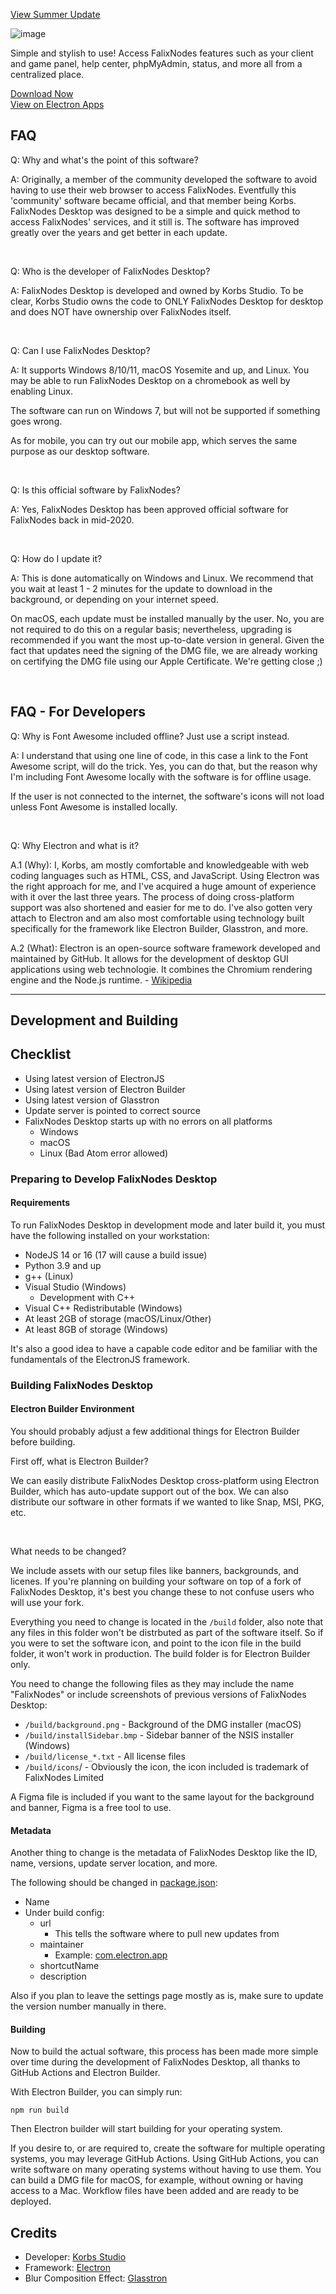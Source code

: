 [View Summer Update](https://github.com/FalixNodes-Software/FalixNodes-Desktop/tree/summer-update)

![image](https://i.imgur.com/7yzQ8u1.png)

Simple and stylish to use! Access FalixNodes features such as your client and game panel, help center, phpMyAdmin, status, and more all from a centralized place.

[Download Now](https://falixnodes.net/en/desktop)  
[View on Electron Apps](https://www.electronjs.org/apps/falix-software)

## FAQ
Q: Why and what's the point of this software?

A: Originally, a member of the community developed the software to avoid having to use their web browser to access FalixNodes. Eventfully this 'community' software became official, and that member being Korbs. FalixNodes Desktop was designed to be a simple and quick method to access FalixNodes' services, and it still is. The software has improved greatly over the years and get better in each update.

<br/>

Q: Who is the developer of FalixNodes Desktop?

A: FalixNodes Desktop is developed and owned by Korbs Studio. To be clear, Korbs Studio owns the code to ONLY FalixNodes Desktop for desktop and does NOT have ownership over FalixNodes itself.    

<br/>

Q: Can I use FalixNodes Desktop?

A: It supports Windows 8/10/11, macOS Yosemite and up, and Linux. You may be able to run FalixNodes Desktop on a chromebook as well by enabling Linux.

The software can run on Windows 7, but will not be supported if something goes wrong.

As for mobile, you can try out our mobile app, which serves the same purpose as our desktop software.

<br/>

Q: Is this official software by FalixNodes?

A: Yes, FalixNodes Desktop has been approved official software for FalixNodes back in mid-2020.

<br/>

Q: How do I update it?

A: This is done automatically on Windows and Linux. We recommend that you wait at least 1 - 2 minutes for the update to download in the background, or depending on your internet speed.

On macOS, each update must be installed manually by the user. No, you are not required to do this on a regular basis; nevertheless, upgrading is recommended if you want the most up-to-date version in general. Given the fact that updates need the signing of the DMG file, we are already working on certifying the DMG file using our Apple Certificate. We're getting close ;)

<br/>

## FAQ - For Developers
Q: Why is Font Awesome included offline? Just use a script instead.

A: I understand that using one line of code, in this case a link to the Font Awesome script, will do the trick. Yes, you can do that, but the reason why I'm including Font Awesome locally with the software is for offline usage.

If the user is not connected to the internet, the software's icons will not load unless Font Awesome is installed locally. 

<br/>

Q: Why Electron and what is it?

A.1 (Why): I, Korbs, am mostly comfortable and knowledgeable with web coding languages such as HTML, CSS, and JavaScript. Using Electron was the right approach for me, and I've acquired a huge amount of experience with it over the last three years. The process of doing cross-platform support was also shortened and easier for me to do. I've also gotten very attach to Electron and am also most comfortable using technology built specifically for the framework like Electron Builder, Glasstron, and more.

A.2 (What): Electron is an open-source software framework developed and maintained by GitHub. It allows for the development of desktop GUI applications using web technologie. It combines the Chromium rendering engine and the Node.js runtime. - [Wikipedia](https://en.wikipedia.org/wiki/Electron_(software_framework))

___

## Development and Building
## Checklist
 - Using latest version of ElectronJS
 - Using latest version of Electron Builder
 - Using latest version of Glasstron
 - Update server is pointed to correct source
 - FalixNodes Desktop starts up with no errors on all platforms
   - Windows
   - macOS
   - Linux (Bad Atom error allowed)

### Preparing to Develop FalixNodes Desktop
#### Requirements
To run FalixNodes Desktop in development mode and later build it, you must have the following installed on your workstation:
 - NodeJS 14 or 16 (17 will cause a build issue)
 - Python 3.9 and up
 - g++ (Linux)
 - Visual Studio (Windows)
   - Development with C++
 - Visual C++ Redistributable (Windows)
 - At least 2GB of storage (macOS/Linux/Other)
 - At least 8GB of storage (Windows)

It's also a good idea to have a capable code editor and be familiar with the fundamentals of the ElectronJS framework.

### Building FalixNodes Desktop
#### Electron Builder Environment
You should probably adjust a few additional things for Electron Builder before building. 

First off, what is Electron Builder?

We can easily distribute FalixNodes Desktop cross-platform using Electron Builder, which has auto-update support out of the box. We can also distribute our software in other formats if we wanted to like Snap, MSI, PKG, etc.

<br/>

What needs to be changed?

We include assets with our setup files like banners, backgrounds, and licenes. If you're planning on building your software on top of a fork of FalixNodes Desktop, it's best you change these to not confuse users who will use your fork. 

Everything you need to change is located in the `/build` folder, also note that any files in this folder won't be distrbuted as part of the software itself. So if you were to set the software icon, and point to the icon file in the build folder, it won't work in production. The build folder is for Electron Builder only.

You need to change the following files as they may include the name "FalixNodes" or include screenshots of previous versions of FalixNodes Desktop:
 - `/build/background.png` - Background of the DMG installer (macOS)
 - `/build/installSidebar.bmp` - Sidebar banner of the NSIS installer (Windows)
 - `/build/license_*.txt` - All license files
 - `/build/icons`/ - Obviously the icon, the icon included is trademark of FalixNodes Limited

 A Figma file is included if you want to the same layout for the background and banner, Figma is a free tool to use.

#### Metadata
Another thing to change is the metadata of FalixNodes Desktop like the ID, name, versions, update server location, and more.

The following should be changed in <u>package.json</u>:
 - Name
 - Under build config:
    - url
      - This tells the software where to pull new updates from
    - maintainer
      - Example: <u>com.electron.app</u>
    - shortcutName
    - description

Also if you plan to leave the settings page mostly as is, make sure to update the version number manually in there.

#### Building
Now to build the actual software, this process has been made more simple over time during the development of FalixNodes Desktop, all thanks to GitHub Actions and Electron Builder. 

With Electron Builder, you can simply run:
```
npm run build
```

Then Electron builder will start building for your operating system.

If you desire to, or are required to, create the software for multiple operating systems, you may leverage GitHub Actions. Using GitHub Actions, you can write software on many operating systems without having to use them. You can build a DMG file for macOS, for example, without owning or having access to a Mac. Workflow files have been added and are ready to be deployed.

## Credits
 - Developer: [Korbs Studio](https://github.com/KorbsStudio/)
 - Framework: [Electron](https://electronjs.org/)
 - Blur Composition Effect: [Glasstron](https://github.com/NyaomiDEV/Glasstron/)
